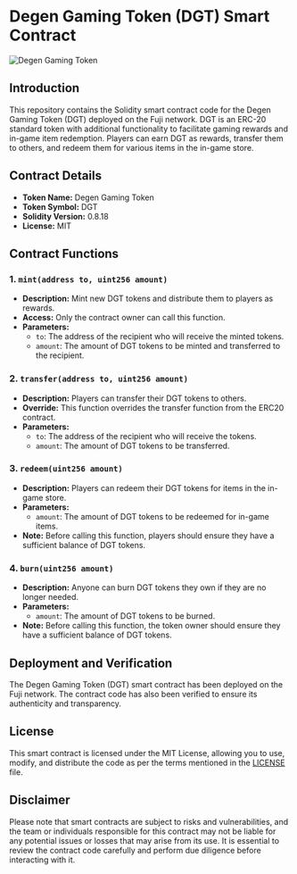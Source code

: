 # Degen Gaming Token (DGT) Smart Contract

![Degen Gaming Token](https://example.com/dgt_logo.png)

## Introduction

This repository contains the Solidity smart contract code for the Degen Gaming Token (DGT) deployed on the Fuji network. DGT is an ERC-20 standard token with additional functionality to facilitate gaming rewards and in-game item redemption. Players can earn DGT as rewards, transfer them to others, and redeem them for various items in the in-game store.

## Contract Details

- **Token Name:** Degen Gaming Token
- **Token Symbol:** DGT
- **Solidity Version:** 0.8.18
- **License:** MIT

## Contract Functions

### 1. `mint(address to, uint256 amount)`

- **Description:** Mint new DGT tokens and distribute them to players as rewards.
- **Access:** Only the contract owner can call this function.
- **Parameters:**
  - `to`: The address of the recipient who will receive the minted tokens.
  - `amount`: The amount of DGT tokens to be minted and transferred to the recipient.

### 2. `transfer(address to, uint256 amount)`

- **Description:** Players can transfer their DGT tokens to others.
- **Override:** This function overrides the transfer function from the ERC20 contract.
- **Parameters:**
  - `to`: The address of the recipient who will receive the tokens.
  - `amount`: The amount of DGT tokens to be transferred.

### 3. `redeem(uint256 amount)`

- **Description:** Players can redeem their DGT tokens for items in the in-game store.
- **Parameters:**
  - `amount`: The amount of DGT tokens to be redeemed for in-game items.
- **Note:** Before calling this function, players should ensure they have a sufficient balance of DGT tokens.

### 4. `burn(uint256 amount)`

- **Description:** Anyone can burn DGT tokens they own if they are no longer needed.
- **Parameters:**
  - `amount`: The amount of DGT tokens to be burned.
- **Note:** Before calling this function, the token owner should ensure they have a sufficient balance of DGT tokens.

## Deployment and Verification

The Degen Gaming Token (DGT) smart contract has been deployed on the Fuji network. The contract code has also been verified to ensure its authenticity and transparency.

## License

This smart contract is licensed under the MIT License, allowing you to use, modify, and distribute the code as per the terms mentioned in the [LICENSE](LICENSE) file.

## Disclaimer

Please note that smart contracts are subject to risks and vulnerabilities, and the team or individuals responsible for this contract may not be liable for any potential issues or losses that may arise from its use. It is essential to review the contract code carefully and perform due diligence before interacting with it.